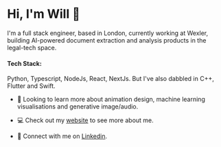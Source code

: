 # Hi, I'm Will 👋

I'm a full stack engineer, based in London, currently working at Wexler, building AI-powered document extraction and analysis products in the legal-tech space. 

#### Tech Stack:
Python, Typescript, NodeJs, React, NextJs. But I've also dabbled in C++, Flutter and Swift.


- 🌱 Looking to learn more about animation design, machine learning visualisations and generative image/audio.

- :computer: Check out my [website](https://www.will-thomson.com/) to see more about me.

- 🤝 Connect with me on [Linkedin](https://www.linkedin.com/in/william-p-thomson/).

